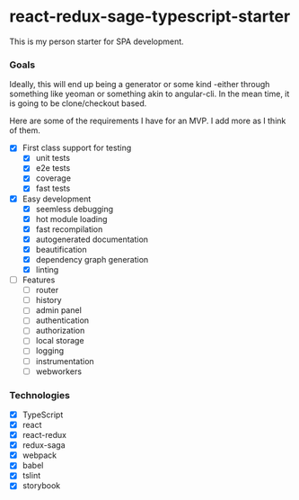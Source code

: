 # react-redux-sage-typescript-starter
This is my person starter for SPA development.

### Goals
Ideally, this will end up being a generator or some kind -either through something like yeoman or something akin to angular-cli.
In the mean time, it is going to be clone/checkout based.

Here are some of the requirements I have for an MVP. I add more as I think of them.

- [x] First class support for testing
    - [x] unit tests
    - [x] e2e tests
    - [x] coverage
    - [x] fast tests
- [x] Easy development
    - [x] seemless debugging
    - [x] hot module loading
    - [x] fast recompilation
    - [x] autogenerated documentation
    - [x] beautification
    - [x] dependency graph generation
    - [x] linting
- [ ] Features
    - [ ] router
    - [ ] history
    - [ ] admin panel
    - [ ] authentication
    - [ ] authorization
    - [ ] local storage
    - [ ] logging
    - [ ] instrumentation
    - [ ] webworkers
    
### Technologies
- [x] TypeScript
- [x] react
- [x] react-redux
- [x] redux-saga
- [x] webpack
- [x] babel
- [x] tslint
- [x] storybook